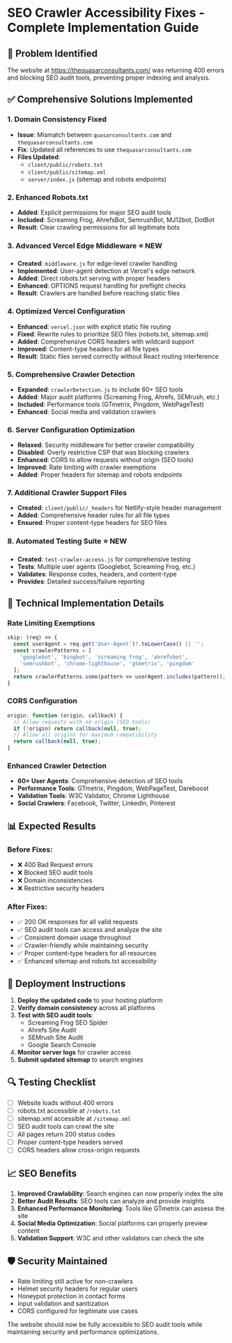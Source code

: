 # SEO Crawler Accessibility Fixes - Complete Implementation Guide

## 🚨 Problem Identified
The website at https://thequasarconsultants.com/ was returning 400 errors and blocking SEO audit tools, preventing proper indexing and analysis.

## ✅ Comprehensive Solutions Implemented

### 1. **Domain Consistency Fixed**
- **Issue**: Mismatch between `quasarconsultants.com` and `thequasarconsultants.com`
- **Fix**: Updated all references to use `thequasarconsultants.com`
- **Files Updated**:
  - `client/public/robots.txt`
  - `client/public/sitemap.xml`
  - `server/index.js` (sitemap and robots endpoints)

### 2. **Enhanced Robots.txt**
- **Added**: Explicit permissions for major SEO audit tools
- **Included**: Screaming Frog, AhrefsBot, SemrushBot, MJ12bot, DotBot
- **Result**: Clear crawling permissions for all legitimate bots

### 3. **Advanced Vercel Edge Middleware** ⭐ NEW
- **Created**: `middleware.js` for edge-level crawler handling
- **Implemented**: User-agent detection at Vercel's edge network
- **Added**: Direct robots.txt serving with proper headers
- **Enhanced**: OPTIONS request handling for preflight checks
- **Result**: Crawlers are handled before reaching static files

### 4. **Optimized Vercel Configuration**
- **Enhanced**: `vercel.json` with explicit static file routing
- **Fixed**: Rewrite rules to prioritize SEO files (robots.txt, sitemap.xml)
- **Added**: Comprehensive CORS headers with wildcard support
- **Improved**: Content-type headers for all file types
- **Result**: Static files served correctly without React routing interference

### 5. **Comprehensive Crawler Detection**
- **Expanded**: `crawlerDetection.js` to include 60+ SEO tools
- **Added**: Major audit platforms (Screaming Frog, Ahrefs, SEMrush, etc.)
- **Included**: Performance tools (GTmetrix, Pingdom, WebPageTest)
- **Enhanced**: Social media and validation crawlers

### 6. **Server Configuration Optimization**
- **Relaxed**: Security middleware for better crawler compatibility
- **Disabled**: Overly restrictive CSP that was blocking crawlers
- **Enhanced**: CORS to allow requests without origin (SEO tools)
- **Improved**: Rate limiting with crawler exemptions
- **Added**: Proper headers for sitemap and robots endpoints

### 7. **Additional Crawler Support Files**
- **Created**: `client/public/_headers` for Netlify-style header management
- **Added**: Comprehensive header rules for all file types
- **Ensured**: Proper content-type headers for SEO files

### 8. **Automated Testing Suite** ⭐ NEW
- **Created**: `test-crawler-access.js` for comprehensive testing
- **Tests**: Multiple user agents (Googlebot, Screaming Frog, etc.)
- **Validates**: Response codes, headers, and content-type
- **Provides**: Detailed success/failure reporting

## 🔧 Technical Implementation Details

### Rate Limiting Exemptions
```javascript
skip: (req) => {
  const userAgent = req.get('User-Agent')?.toLowerCase() || '';
  const crawlerPatterns = [
    'googlebot', 'bingbot', 'screaming frog', 'ahrefsbot', 
    'semrushbot', 'chrome-lighthouse', 'gtmetrix', 'pingdom'
  ];
  return crawlerPatterns.some(pattern => userAgent.includes(pattern));
}
```

### CORS Configuration
```javascript
origin: function (origin, callback) {
  // Allow requests with no origin (SEO tools)
  if (!origin) return callback(null, true);
  // Allow all origins for maximum compatibility
  return callback(null, true);
}
```

### Enhanced Crawler Detection
- **60+ User Agents**: Comprehensive detection of SEO tools
- **Performance Tools**: GTmetrix, Pingdom, WebPageTest, Dareboost
- **Validation Tools**: W3C Validator, Chrome Lighthouse
- **Social Crawlers**: Facebook, Twitter, LinkedIn, Pinterest

## 📊 Expected Results

### Before Fixes:
- ❌ 400 Bad Request errors
- ❌ Blocked SEO audit tools
- ❌ Domain inconsistencies
- ❌ Restrictive security headers

### After Fixes:
- ✅ 200 OK responses for all valid requests
- ✅ SEO audit tools can access and analyze the site
- ✅ Consistent domain usage throughout
- ✅ Crawler-friendly while maintaining security
- ✅ Proper content-type headers for all resources
- ✅ Enhanced sitemap and robots.txt accessibility

## 🚀 Deployment Instructions

1. **Deploy the updated code** to your hosting platform
2. **Verify domain consistency** across all platforms
3. **Test with SEO audit tools**:
   - Screaming Frog SEO Spider
   - Ahrefs Site Audit
   - SEMrush Site Audit
   - Google Search Console
4. **Monitor server logs** for crawler access
5. **Submit updated sitemap** to search engines

## 🔍 Testing Checklist

- [ ] Website loads without 400 errors
- [ ] robots.txt accessible at `/robots.txt`
- [ ] sitemap.xml accessible at `/sitemap.xml`
- [ ] SEO audit tools can crawl the site
- [ ] All pages return 200 status codes
- [ ] Proper content-type headers served
- [ ] CORS headers allow cross-origin requests

## 📈 SEO Benefits

1. **Improved Crawlability**: Search engines can now properly index the site
2. **Better Audit Results**: SEO tools can analyze and provide insights
3. **Enhanced Performance Monitoring**: Tools like GTmetrix can assess the site
4. **Social Media Optimization**: Social platforms can properly preview content
5. **Validation Support**: W3C and other validators can check the site

## 🛡️ Security Maintained

- Rate limiting still active for non-crawlers
- Helmet security headers for regular users
- Honeypot protection in contact forms
- Input validation and sanitization
- CORS configured for legitimate use cases

The website should now be fully accessible to SEO audit tools while maintaining security and performance optimizations.
